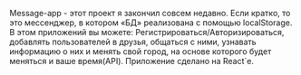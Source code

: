 Message-app -  этот проект я закончил совсем недавно. Eсли кратко, то это мессенджер, в котором «БД» реализована с помощью localStorage. В этом приложений вы можете: Регистрироваться/Авторизироваться, добавлять пользователей в друзья, общаться с ними, узнавать информацию о них и менять свой город, на основе которого будет меняться и ваше время(API). Приложение сделано на React`e.
